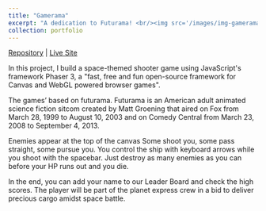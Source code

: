 ```yaml
---
title: "Gamerama"
excerpt: "A dedication to Futurama! <br/><img src='/images/img-gamerama.gif' alt=''>"
collection: portfolio
---
```


[Repository](https://github.com/simandebvu/gamer-rama/) |
[Live Site](https://gamer-ama.netlify.app/)

In this project, I build a space-themed shooter game using JavaScript's framework Phaser 3, a "fast, free and fun open-source framework for Canvas and WebGL powered browser games".

The games’ based on futurama. Futurama is an American adult animated science fiction sitcom created by Matt Groening that aired on Fox from March 28, 1999 to August 10, 2003 and on Comedy Central from March 23, 2008 to September 4, 2013.

Enemies appear at the top of the canvas Some shoot you, some pass straight, some pursue you. You control the ship with keyboard arrows while you shoot with the spacebar. Just destroy as many enemies as you can before your HP runs out and you die.

In the end, you can add your name to our Leader Board and check the high scores. The player will be part of the planet express crew in a bid to deliver precious cargo amidst space battle.